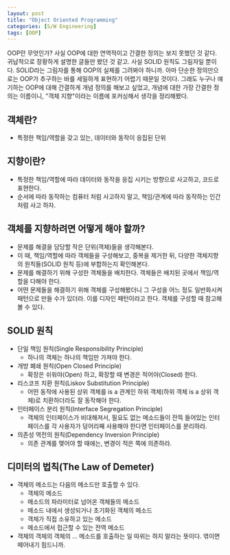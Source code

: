 ```yaml
---
layout: post
title: "Object Oriented Programming"
categories: [S/W Engineering]
tags: [OOP]
---
```


OOP란 무엇인가? 사실 OOP에 대한 연역적이고 간결한 정의는 보지 못했던 것 같다. 귀납적으로 장황하게 설명한 글들만 봤던 것 같고. 사실 SOLID 원칙도 그림자일 뿐이다. SOLID라는 그림자를 통해 OOP의 실체를 그려봐야 하니까. 아마 단순한 정의만으로는 OOP가 추구하는 바를 세밀하게 표현하기 어렵기 때문일 것이다. 그래도 누구나 얘기하는 OOP에 대해 간결하게 개념 정의를 해보고 싶었고, 개념에 대한 가장 간결한 정의는 이름이니, "객체 지향"이라는 이름에 포커싱해서 생각을 정리해봤다.

## 객체란?
- 특정한 책임/역할을 갖고 있는, 데이터와 동작이 응집된 단위

## 지향이란?
- 특정한 책임/역할에 따라 데이터와 동작을 응집 시키는 방향으로 사고하고, 코드로 표현한다.
- 순서에 따라 동작하는 컴퓨터 처럼 사고하지 말고, 책임/관계에 따라 동작하는 인간처럼 사고 하자.

## 객체를 지향하려면 어떻게 해야 할까?
- 문제를 해결을 담당할 작은 단위(객체)들을 생각해본다.
- 이 때, 책임/역할에 따라 객체들을 구성해보고, 중복을 제거한 뒤, 다양한 객체지향의 원칙들(SOLID 원칙 등)에 부합하는지 확인해본다.
- 문제를 해결하기 위해 구성한 객체들을 배치한다. 객체들은 배치된 곳에서 책임/역할을 다해야 한다.
- 어떤 문제들을 해결하기 위해 객체를 구성해봤더니 그 구성을 어느 정도 일반화시켜 패턴으로 만들 수가 있더라. 이를 디자인 패턴이라고 한다. 객체를 구성할 때 참고해볼 수 있다.

## SOLID 원칙
- 단일 책임 원칙(Single Responsibility Principle)
	- 하나의 객체는 하나의 책임만 가져야 한다.
- 개방 폐쇄 원칙(Open Closed Principle)
	- 확장은 쉬워야(Open) 하고, 확장할 때 변경은 적어야(Closed) 한다.
- 리스코프 치환 원칙(Liskov Substitution Principle)
	- 어떤 동작에 사용된 상위 객체를 is a 관계인 하위 객체(하위 객체 is a 상위 객체)로 치환하더라도 잘 동작해야 한다.
- 인터페이스 분리 원칙(Interface Segregation Principle)
	- 객체의 인터페이스가 비대해져서, 필요도 없는 메소드들이 잔뜩 들어있는 인터페이스를 각 사용자가 덩어리째 사용해야 한다면 인터페이스를 분리하라.
- 의존성 역전의 원칙(Dependency Inversion Principle)
	- 의존 관계를 맺어야 할 때에는, 변경이 적은 쪽에 의존하라.

## 디미터의 법칙(The Law of Demeter)
- 객체의 메소드는 다음의 메소드만 호출할 수 있다.
	- 객체의 메소드
	- 메소드의 파라미터로 넘어온 객체들의 메소드
	- 메소드 내에서 생성되거나 초기화된 객체의 메소드
	- 객체가 직접 소유하고 있는 메소드
	- 메소드에서 접근할 수 있는 전역 메소드
- 객체의 객체의 객체의 ... 메소드를 호출하는 일 따위는 하지 말라는 뜻이다. 엮이면 떼어내기 힘드니까.
